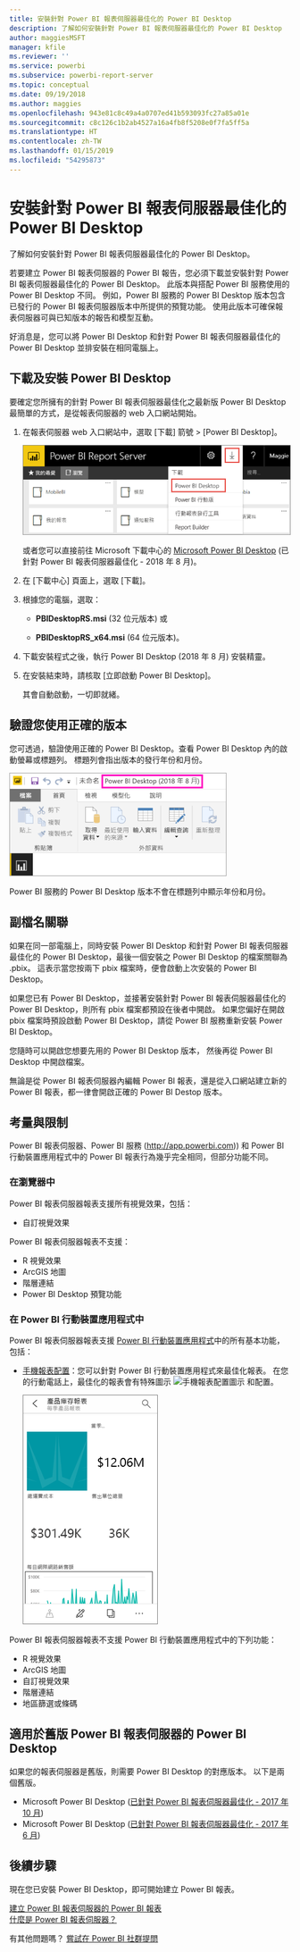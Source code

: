 ```yaml
---
title: 安裝針對 Power BI 報表伺服器最佳化的 Power BI Desktop
description: 了解如何安裝針對 Power BI 報表伺服器最佳化的 Power BI Desktop
author: maggiesMSFT
manager: kfile
ms.reviewer: ''
ms.service: powerbi
ms.subservice: powerbi-report-server
ms.topic: conceptual
ms.date: 09/19/2018
ms.author: maggies
ms.openlocfilehash: 943e81c8c49a4a0707ed41b593093fc27a85a01e
ms.sourcegitcommit: c8c126c1b2ab4527a16a4fb8f5208e0f7fa5ff5a
ms.translationtype: HT
ms.contentlocale: zh-TW
ms.lasthandoff: 01/15/2019
ms.locfileid: "54295873"
---
```

# <a name="install-power-bi-desktop-optimized-for-power-bi-report-server"></a>安裝針對 Power BI 報表伺服器最佳化的 Power BI Desktop
了解如何安裝針對 Power BI 報表伺服器最佳化的 Power BI Desktop。

若要建立 Power BI 報表伺服器的 Power BI 報告，您必須下載並安裝針對 Power BI 報表伺服器最佳化的 Power BI Desktop。 此版本與搭配 Power BI 服務使用的 Power BI Desktop 不同。 例如，Power BI 服務的 Power BI Desktop 版本包含已發行的 Power BI 報表伺服器版本中所提供的預覽功能。 使用此版本可確保報表伺服器可與已知版本的報告和模型互動。 

好消息是，您可以將 Power BI Desktop 和針對 Power BI 報表伺服器最佳化的 Power BI Desktop 並排安裝在相同電腦上。

## <a name="download-and-install-power-bi-desktop"></a>下載及安裝 Power BI Desktop

要確定您所擁有的針對 Power BI 報表伺服器最佳化之最新版 Power BI Desktop 最簡單的方式，是從報表伺服器的 web 入口網站開始。

1. 在報表伺服器 web 入口網站中，選取 [下載] 箭號 > [Power BI Desktop]。

    ![從 Web 入口網站下載 Power BI Desktop](media/install-powerbi-desktop/report-server-download-web-portal.png)

    或者您可以直接前往 Microsoft 下載中心的 [Microsoft Power BI Desktop](https://www.microsoft.com/download/details.aspx?id=57271) (已針對 Power BI 報表伺服器最佳化 - 2018 年 8 月)。

2. 在 [下載中心] 頁面上，選取 [下載]。

3. 根據您的電腦，選取： 

    - **PBIDesktopRS.msi** (32 位元版本) 或

    - **PBIDesktopRS_x64.msi** (64 位元版本)。

1. 下載安裝程式之後，執行 Power BI Desktop (2018 年 8 月) 安裝精靈。

2. 在安裝結束時，請核取 [立即啟動 Power BI Desktop]。
   
    其會自動啟動，一切即就緒。

## <a name="verify-you-are-using-the-correct-version"></a>驗證您使用正確的版本
您可透過，驗證使用正確的 Power BI Desktop。查看 Power BI Desktop 內的啟動螢幕或標題列。 標題列會指出版本的發行年份和月份。

![針對 Power BI 報表伺服器最佳化的 Power BI Desktop 標題列](media/install-powerbi-desktop/power-bi-report-server-desktop-august-2018.png)

Power BI 服務的 Power BI Desktop 版本不會在標題列中顯示年份和月份。

## <a name="file-extension-association"></a>副檔名關聯
如果在同一部電腦上，同時安裝 Power BI Desktop 和針對 Power BI 報表伺服器最佳化的 Power BI Desktop，最後一個安裝之 Power BI Desktop 的檔案關聯為 .pbix。 這表示當您按兩下 pbix 檔案時，便會啟動上次安裝的 Power BI Desktop。

如果您已有 Power BI Desktop，並接著安裝針對 Power BI 報表伺服器最佳化的 Power BI Desktop，則所有 pbix 檔案都預設在後者中開啟。 如果您偏好在開啟 pbix 檔案時預設啟動 Power BI Desktop，請從 Power BI 服務重新安裝 Power BI Desktop。

您隨時可以開啟您想要先用的 Power BI Desktop 版本， 然後再從 Power BI Desktop 中開啟檔案。

無論是從 Power BI 報表伺服器內編輯 Power BI 報表，還是從入口網站建立新的 Power BI 報表，都一律會開啟正確的 Power BI Destop 版本。

## <a name="considerations-and-limitations"></a>考量與限制
Power BI 報表伺服器、Power BI 服務 (http://app.powerbi.com)) 和 Power BI 行動裝置應用程式中的 Power BI 報表行為幾乎完全相同，但部分功能不同。

### <a name="in-a-browser"></a>在瀏覽器中
Power BI 報表伺服器報表支援所有視覺效果，包括：

* 自訂視覺效果

Power BI 報表伺服器報表不支援：

* R 視覺效果
* ArcGIS 地圖
* 階層連結
* Power BI Desktop 預覽功能

### <a name="in-the-power-bi-mobile-apps"></a>在 Power BI 行動裝置應用程式中
Power BI 報表伺服器報表支援 [Power BI 行動裝置應用程式](../consumer/mobile/mobile-apps-for-mobile-devices.md)中的所有基本功能，包括：

* [手機報表配置](../desktop-create-phone-report.md)：您可以針對 Power BI 行動裝置應用程式來最佳化報表。 在您的行動電話上，最佳化的報表會有特殊圖示 ![手機報表配置圖示](media/install-powerbi-desktop/power-bi-rs-mobile-optimized-icon.png) 和配置。
  
    ![專為手機設計的報表](media/install-powerbi-desktop/power-bi-rs-mobile-optimized-report.png)

Power BI 報表伺服器報表不支援 Power BI 行動裝置應用程式中的下列功能：

* R 視覺效果
* ArcGIS 地圖
* 自訂視覺效果
* 階層連結
* 地區篩選或條碼

## <a name="power-bi-desktop-for-earlier-versions-of-power-bi-report-server"></a>適用於舊版 Power BI 報表伺服器的 Power BI Desktop

如果您的報表伺服器是舊版，則需要 Power BI Desktop 的對應版本。 以下是兩個舊版。

- Microsoft Power BI Desktop ([已針對 Power BI 報表伺服器最佳化 - 2017 年 10 月](https://www.microsoft.com/download/details.aspx?id=56136))
- Microsoft Power BI Desktop ([已針對 Power BI 報表伺服器最佳化 - 2017 年 6 月](https://www.microsoft.com/download/details.aspx?id=55330))

## <a name="next-steps"></a>後續步驟
現在您已安裝 Power BI Desktop，即可開始建立 Power BI 報表。

[建立 Power BI 報表伺服器的 Power BI 報表](quickstart-create-powerbi-report.md)  
[什麼是 Power BI 報表伺服器？](get-started.md)

有其他問題嗎？ [嘗試在 Power BI 社群提問](https://community.powerbi.com/)

